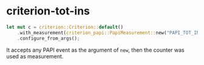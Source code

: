 # criterion-tot-ins

```rs
let mut c = criterion::Criterion::default()
    .with_measurement(criterion_papi::PapiMeasurement::new("PAPI_TOT_INS"))
    .configure_from_args();
```

It accepts any PAPI event as the argument of `new`, then the counter was used as measurement.
